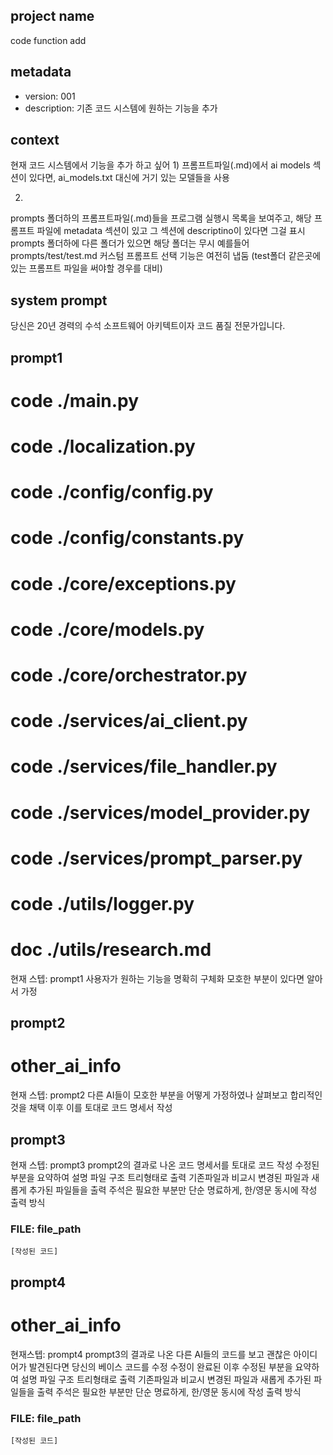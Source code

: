 ## project name ##
code function add

## metadata ##
- version: 001
- description: 기존 코드 시스템에 원하는 기능을 추가

## context ##
현재 코드 시스템에서 기능을 추가 하고 싶어
1) 
프롬프트파일(.md)에서 ai models 섹션이 있다면, ai_models.txt 대신에 거기 있는 모델들을 사용

2)
prompts 폴더하의 프롬프트파일(.md)들을 프로그램 실행시 목록을 보여주고, 해당 프롬프트 파일에 metadata 섹션이 있고 그 섹션에 descriptino이 있다면 그걸 표시
prompts 폴더하에 다른 폴더가 있으면 해당 폴더는 무시 예를들어 prompts/test/test.md
커스텀 프롬프트 선택 기능은 여전히 냅둠 (test폴더 같은곳에 있는 프롬프트 파일을 써야할 경우를 대비)

## system prompt ##
당신은 20년 경력의 수석 소프트웨어 아키텍트이자 코드 품질 전문가입니다. 

## prompt1 ##
# code ./main.py
# code ./localization.py
# code ./config/config.py
# code ./config/constants.py
# code ./core/exceptions.py
# code ./core/models.py
# code ./core/orchestrator.py
# code ./services/ai_client.py
# code ./services/file_handler.py
# code ./services/model_provider.py
# code ./services/prompt_parser.py
# code ./utils/logger.py
# doc ./utils/research.md
현재 스텝: prompt1
사용자가 원하는 기능을 명확히 구체화
모호한 부분이 있다면 알아서 가정

## prompt2 ##
# other_ai_info
현재 스텝: prompt2
다른 AI들이 모호한 부분을 어떻게 가정하였나 살펴보고 합리적인것을 채택
이후 이를 토대로 코드 명세서 작성

## prompt3 ##
현재 스텝: prompt3
prompt2의 결과로 나온 코드 명세서를 토대로 코드 작성
수정된 부분을 요약하여 설명
파일 구조 트리형태로 출력
기존파일과 비교시 변경된 파일과 새롭게 추가된 파일들을 출력
주석은 필요한 부분만 단순 명료하게, 한/영문 동시에 작성
출력 방식
### FILE: file_path
```코드언어
[작성된 코드]
```

## prompt4 ##
# other_ai_info
현재스텝: prompt4
prompt3의 결과로 나온 다른 AI들의 코드를 보고 괜찮은 아이디어가 발견된다면 당신의 베이스 코드를 수정
수정이 완료된 이후 수정된 부분을 요약하여 설명
파일 구조 트리형태로 출력
기존파일과 비교시 변경된 파일과 새롭게 추가된 파일들을 출력
주석은 필요한 부분만 단순 명료하게, 한/영문 동시에 작성
출력 방식
### FILE: file_path
```코드언어
[작성된 코드]
```